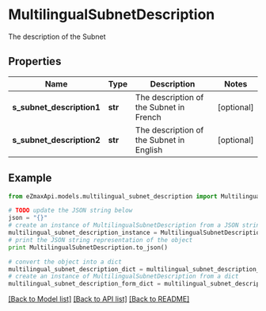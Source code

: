 # MultilingualSubnetDescription

The description of the Subnet

## Properties
Name | Type | Description | Notes
------------ | ------------- | ------------- | -------------
**s_subnet_description1** | **str** | The description of the Subnet in French | [optional] 
**s_subnet_description2** | **str** | The description of the Subnet in English | [optional] 

## Example

```python
from eZmaxApi.models.multilingual_subnet_description import MultilingualSubnetDescription

# TODO update the JSON string below
json = "{}"
# create an instance of MultilingualSubnetDescription from a JSON string
multilingual_subnet_description_instance = MultilingualSubnetDescription.from_json(json)
# print the JSON string representation of the object
print MultilingualSubnetDescription.to_json()

# convert the object into a dict
multilingual_subnet_description_dict = multilingual_subnet_description_instance.to_dict()
# create an instance of MultilingualSubnetDescription from a dict
multilingual_subnet_description_form_dict = multilingual_subnet_description.from_dict(multilingual_subnet_description_dict)
```
[[Back to Model list]](../README.md#documentation-for-models) [[Back to API list]](../README.md#documentation-for-api-endpoints) [[Back to README]](../README.md)



